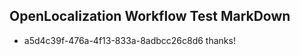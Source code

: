 ## OpenLocalization Workflow Test MarkDown
* a5d4c39f-476a-4f13-833a-8adbcc26c8d6 thanks!

<!--HONumber=Sep16_HO1-->


